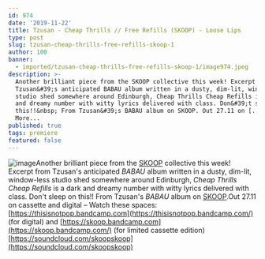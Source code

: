 ```yaml
---
id: 974
date: '2019-11-22'
title: Tzusan - Cheap Thrills // Free Refills (SKOOP) - Loose Lips
type: post
slug: tzusan-cheap-thrills-free-refills-skoop-1
author: 100
banner:
  - imported/tzusan-cheap-thrills-free-refills-skoop-1/image974.jpeg
description: >-
  Another brilliant piece from the SKOOP collective this week! Excerpt from
  Tzusan&#39;s anticipated BABAU album written in a dusty, dim-lit, window-less
  studio shed somewhere around Edinburgh, Cheap Thrills Cheap Refills is a dark
  and dreamy number with witty lyrics delivered with class. Don&#39;t sleep on
  this!!&nbsp; From Tzusan&#39;s BABAU album on SKOOP. Out 27.11 on [...]Read
  More...
published: true
tags: premiere
featured: false
---
```

![image](../imported/tzusan-cheap-thrills-free-refills-skoop-1/image974.jpeg)Another brilliant piece from the [SKOOP](https://skoop.bandcamp.com/) collective this week! Excerpt from Tzusan's anticipated _BABAU_ album written in a dusty, dim-lit, window-less studio shed somewhere around Edinburgh, _Cheap Thrills Cheap Refills_ is a dark and dreamy number with witty lyrics delivered with class. Don't sleep on this!! From Tzusan's _BABAU_ album on [SKOOP](https://skoop.bandcamp.com/).Out 27.11 on cassette and digital – Watch these spaces: [](https://thisisnotpop.bandcamp.com/)[https://thisisnotpop.bandcamp.com](https://thisisnotpop.bandcamp.com/) (for digital) and [](https://skoop.bandcamp.com/)[https://skoop.bandcamp.com](https://skoop.bandcamp.com/) (for limited cassette edition)[https://soundcloud.com/skoopskoop](https://soundcloud.com/skoopskoop)